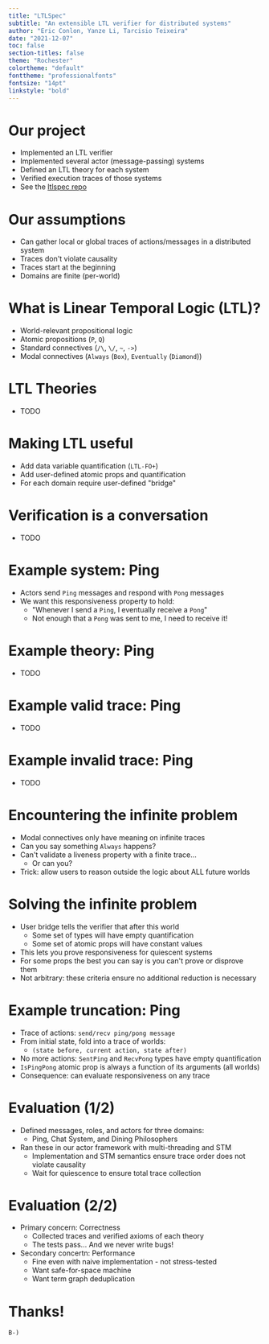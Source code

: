 ```yaml
---
title: "LTLSpec"
subtitle: "An extensible LTL verifier for distributed systems"
author: "Eric Conlon, Yanze Li, Tarcisio Teixeira"
date: "2021-12-07"
toc: false
section-titles: false
theme: "Rochester"
colortheme: "default"
fonttheme: "professionalfonts"
fontsize: "14pt"
linkstyle: "bold"
---
```


# Our project

- Implemented an LTL verifier
- Implemented several actor (message-passing) systems
- Defined an LTL theory for each system
- Verified execution traces of those systems
- See the [ltlspec repo](https://github.com/ejconlon/ltlspec)

# Our assumptions

- Can gather local or global traces of actions/messages in a distributed system
- Traces don't violate causality
- Traces start at the beginning
- Domains are finite (per-world)

# What is Linear Temporal Logic (LTL)?

- World-relevant propositional logic
- Atomic propositions (`P`, `Q`)
- Standard connectives (`/\`, `\/`, `~`, `->`)
- Modal connectives (`Always` (`Box`), `Eventually` (`Diamond`))

# LTL Theories

- TODO

# Making LTL useful

- Add data variable quantification (`LTL-FO+`)
- Add user-defined atomic props and quantification
- For each domain require user-defined "bridge"

# Verification is a conversation

- TODO

# Example system: Ping

- Actors send `Ping` messages and respond with `Pong` messages
- We want this responsiveness property to hold:
  - "Whenever I send a `Ping`, I eventually receive a `Pong`"
  - Not enough that a `Pong` was sent to me, I need to receive it!

# Example theory: Ping

- TODO

# Example valid trace: Ping

- TODO

# Example invalid trace: Ping

- TODO

# Encountering the infinite problem

- Modal connectives only have meaning on infinite traces
- Can you say something `Always` happens?
- Can't validate a liveness property with a finite trace...
  - Or can you?
- Trick: allow users to reason outside the logic about ALL future worlds

# Solving the infinite problem

- User bridge tells the verifier that after this world
  - Some set of types will have empty quantification
  - Some set of atomic props will have constant values
- This lets you prove responsiveness for quiescent systems
- For some props the best you can say is you can't prove or disprove them
- Not arbitrary: these criteria ensure no additional reduction is necessary

# Example truncation: Ping

- Trace of actions: `send/recv ping/pong message`
- From initial state, fold into a trace of worlds:
  - `(state before, current action, state after)`
- No more actions: `SentPing` and `RecvPong` types have empty quantification
- `IsPingPong` atomic prop is always a function of its arguments (all worlds)
- Consequence: can evaluate responsiveness on any trace

# Evaluation (1/2)

- Defined messages, roles, and actors for three domains:
  - Ping, Chat System, and Dining Philosophers
- Ran these in our actor framework with multi-threading and STM
  - Implementation and STM semantics ensure trace order does not violate causality
  - Wait for quiescence to ensure total trace collection

# Evaluation (2/2)

- Primary concern: Correctness
  - Collected traces and verified axioms of each theory
  - The tests pass... And we never write bugs!
- Secondary concertn: Performance
  - Fine even with naive implementation - not stress-tested
  - Want safe-for-space machine
  - Want term graph deduplication

# Thanks!

`B-)`

